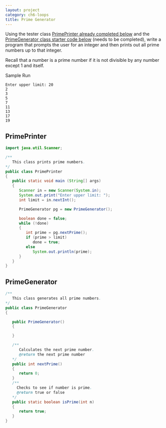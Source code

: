```yaml
---
layout: project
category: ch6-loops
title: Prime Generator
---
```


Using the tester class [PrimePrinter already completed below](#primeprinter) and the [PrimeGenerator class starter code below](#primegenerator) (needs to be completed), write a program that prompts the user for an integer and then prints out all prime numbers up to that integer.

Recall that a number is a prime number if it is not divisible by any number except 1 and itself.

Sample Run
```
Enter upper limit: 20
2
3
5
7
11
13
17
19
```

## PrimePrinter
```java
import java.util.Scanner;

/**
   This class prints prime numbers.
*/
public class PrimePrinter
{
   public static void main (String[] args)
   {
      Scanner in = new Scanner(System.in);
      System.out.print("Enter upper limit: ");
      int limit = in.nextInt();

      PrimeGenerator pg = new PrimeGenerator();

      boolean done = false;
      while (!done)
      {
         int prime = pg.nextPrime();
         if (prime > limit)
            done = true;
         else
            System.out.println(prime);
      }
   }
}
```
## PrimeGenerator
```java
/**
   This class generates all prime numbers.
*/
public class PrimeGenerator
{

   public PrimeGenerator()
   {

   }

   /**
      Calculates the next prime number.
      @return the next prime number
   */
   public int nextPrime()
   {
      return 0;
   }
   /**
	 Checks to see if number is prime.
	 @return true or false
   */
   public static boolean isPrime(int n)
   {
      return true;
   }
}
```
